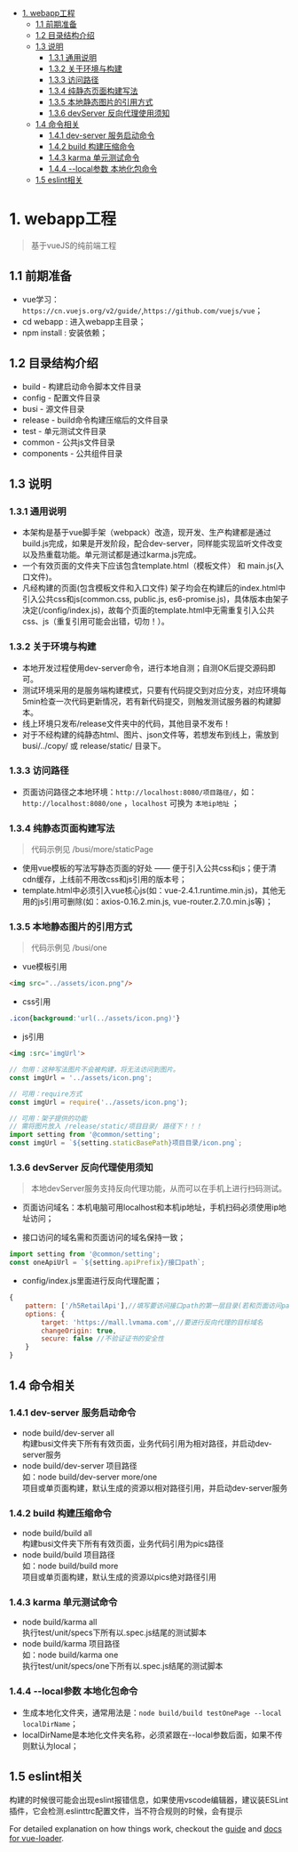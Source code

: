 <!-- TOC -->

- [1. webapp工程](#1-webapp工程)
    - [1.1 前期准备](#11-前期准备)
    - [1.2 目录结构介绍](#12-目录结构介绍)
    - [1.3 说明](#13-说明)
        - [1.3.1 通用说明](#131-通用说明)
        - [1.3.2 关于环境与构建](#132-关于环境与构建)
        - [1.3.3 访问路径](#133-访问路径)
        - [1.3.4 纯静态页面构建写法](#134-纯静态页面构建写法)
        - [1.3.5 本地静态图片的引用方式](#135-本地静态图片的引用方式)
        - [1.3.6 devServer 反向代理使用须知](#136-devserver-反向代理使用须知)
    - [1.4 命令相关](#14-命令相关)
        - [1.4.1 dev-server 服务启动命令](#141-dev-server-服务启动命令)
        - [1.4.2 build 构建压缩命令](#142-build-构建压缩命令)
        - [1.4.3 karma 单元测试命令](#143-karma-单元测试命令)
        - [1.4.4 --local参数 本地化包命令](#144---local参数-本地化包命令)
    - [1.5 eslint相关](#15-eslint相关)

<!-- /TOC -->

# 1. webapp工程
> 基于vueJS的纯前端工程

## 1.1 前期准备

* vue学习：`https://cn.vuejs.org/v2/guide/`,`https://github.com/vuejs/vue`；
* cd webapp : 进入webapp主目录；
* npm install : 安装依赖；

## 1.2 目录结构介绍

* build - 构建启动命令脚本文件目录
* config - 配置文件目录
* busi - 源文件目录
* release - build命令构建压缩后的文件目录
* test - 单元测试文件目录
* common - 公共js文件目录
* components - 公共组件目录

## 1.3 说明

### 1.3.1 通用说明
* 本架构是基于vue脚手架（webpack）改造，现开发、生产构建都是通过build.js完成，如果是开发阶段，配合dev-server，同样能实现监听文件改变以及热重载功能。单元测试都是通过karma.js完成。
* 一个有效页面的文件夹下应该包含template.html（模板文件） 和 main.js(入口文件)。
* 凡经构建的页面(包含模板文件和入口文件) 架子均会在构建后的index.html中 引入公共css和js(common.css, public.js, es6-promise.js)，具体版本由架子决定(/config/index.js)，故每个页面的template.html中无需重复引入公共css、js（重复引用可能会出错，切勿！）。

### 1.3.2 关于环境与构建
* 本地开发过程使用dev-server命令，进行本地自测；自测OK后提交源码即可。
* 测试环境采用的是服务端构建模式，只要有代码提交到对应分支，对应环境每5min检查一次代码更新情况，若有新代码提交，则触发测试服务器的构建脚本。
* 线上环境只发布/release文件夹中的代码，其他目录不发布！
* 对于不经构建的纯静态html、图片、json文件等，若想发布到线上，需放到busi/../copy/ 或 release/static/ 目录下。

### 1.3.3 访问路径
* 页面访问路径之本地环境：`http://localhost:8080/项目路径/`，如：`http://localhost:8080/one` ，`localhost` 可换为 `本地ip地址` ；

### 1.3.4 纯静态页面构建写法
> 代码示例见 /busi/more/staticPage

* 使用vue模板的写法写静态页面的好处 —— 便于引入公共css和js；便于清cdn缓存，上线前不用改css和js引用的版本号；
* template.html中必须引入vue核心js(如：vue-2.4.1.runtime.min.js)，其他无用的js引用可删除(如：axios-0.16.2.min.js, vue-router.2.7.0.min.js等)；

### 1.3.5 本地静态图片的引用方式
> 代码示例见 /busi/one

* vue模板引用

```html
<img src="../assets/icon.png"/>
```

* css引用

```css
.icon{background:'url(../assets/icon.png)'}
```

* js引用

```html
<img :src='imgUrl'>
```

```js
// 勿用：这种写法图片不会被构建，将无法访问到图片。
const imgUrl = '../assets/icon.png';

// 可用：require方式
const imgUrl = require('../assets/icon.png');

// 可用：架子提供的功能
// 需将图片放入 /release/static/项目目录/ 路径下！！！
import setting from '@common/setting';
const imgUrl = `${setting.staticBasePath}项目目录/icon.png`;
```

### 1.3.6 devServer 反向代理使用须知
> 本地devServer服务支持反向代理功能，从而可以在手机上进行扫码测试。

* 页面访问域名：本机电脑可用localhost和本机ip地址，手机扫码必须使用ip地址访问；

* 接口访问的域名需和页面访问的域名保持一致；

```js
import setting from '@common/setting';
const oneApiUrl = `${setting.apiPrefix}/接口path`;
```

* config/index.js里面进行反向代理配置；

```js
{
    pattern: ['/h5RetailApi'],//填写要访问接口path的第一层目录(若和页面访问path有重复，可增加几层目录)
    options: {
        target: 'https://mall.lvmama.com',//要进行反向代理的目标域名
        changeOrigin: true,
        secure: false //不验证证书的安全性
    }
}
```


## 1.4 命令相关 

### 1.4.1 dev-server 服务启动命令
* node build/dev-server all<br>
构建busi文件夹下所有有效页面，业务代码引用为相对路径，并启动dev-server服务
* node build/dev-server 项目路径<br>
如：node build/dev-server more/one<br>
项目或单页面构建，默认生成的资源以相对路径引用，并启动dev-server服务

### 1.4.2 build 构建压缩命令
* node build/build all<br>
构建busi文件夹下所有有效页面，业务代码引用为pics路径
* node build/build 项目路径<br>
如：node build/build more<br>
项目或单页面构建，默认生成的资源以pics绝对路径引用

### 1.4.3 karma 单元测试命令
* node build/karma all<br>
执行test/unit/specs下所有以.spec.js结尾的测试脚本
* node build/karma 项目路径<br>
如：node build/karma one<br>
执行test/unit/specs/one下所有以.spec.js结尾的测试脚本

### 1.4.4 --local参数 本地化包命令
* 生成本地化文件夹，通常用法是：`node build/build testOnePage --local localDirName`；
* localDirName是本地化文件夹名称，必须紧跟在--local参数后面，如果不传则默认为local；

## 1.5 eslint相关
构建的时候很可能会出现eslint报错信息，如果使用vscode编辑器，建议装ESLint插件，它会检测.eslinttrc配置文件，当不符合规则的时候，会有提示


For detailed explanation on how things work, checkout the [guide](http://vuejs-templates.github.io/webpack/) and [docs for vue-loader](http://vuejs.github.io/vue-loader).
